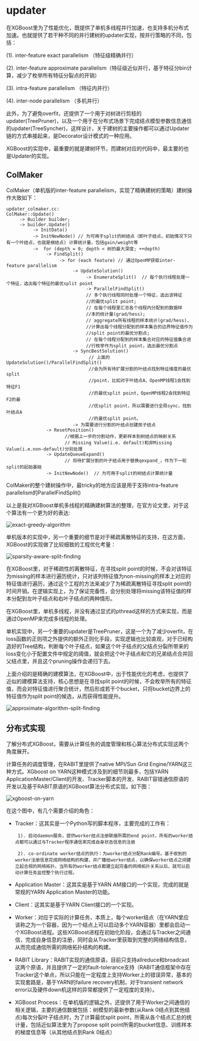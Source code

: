 # updater

在XGBoost里为了性能优化，既提供了单机多线程并行加速，也支持多机分布式加速。也就提供了若干种不同的并行建树的updater实现，按并行策略的不同，包括：

(1). inter-feature exact parallelism （特征级精确并行）

(2). inter-feature approximate parallelism（特征级近似并行，基于特征分bin计算，减少了枚举所有特征分裂点的开销）

(3). intra-feature parallelism （特征内并行）

(4). inter-node parallelism  （多机并行）

此外，为了避免overfit，还提供了一个用于对树进行剪枝的updater(TreePruner)，以及一个用于在分布式场景下完成结点模型参数信息通信的updater(TreeSyncher)，这样设计，关于建树的主要操作都可以通过Updater链的方式串接起来，是Decorator设计模式的一种应用。

XGBoost的实现中，最重要的就是建树环节，而建树对应的代码中，最主要的也是Updater的实现。

## ColMaker

ColMaker（单机版的inter-feature parallelism，实现了精确建树的策略）建树操作大致如下：

```
updater_colmaker.cc:
ColMaker::Update()
     -> Builder builder;
     -> builder.Update()
          -> InitData()
          -> InitNewNode() // 为可用于split的树结点（即叶子结点，初始情况下只有一个叶结点，也就是根结点) 计算统计量，包括gain/weight等
          ->  for (depth = 0; depth < 树的最大深度; ++depth)
               -> FindSplit()
                    -> for (each feature) // 通过OpenMP获取inter-feature parallelism
                         -> UpdateSolution()      
                              -> EnumerateSplit()  // 每个执行线程处理一个特征，选出每个特征的最优split point
                              -> ParallelFindSplit()   
                              // 多个执行线程同时处理一个特征，选出该特征
                              //的最优split point; 
                              // 在每个线程里汇总各个线程内分配到的数据样
                              //本的统计量(grad/hess);
                              // aggregate所有线程的样本统计(grad/hess)，       
                              //计算出每个线程分配到的样本集合的边界特征值作为
                              //split point的最优分割点;
                              // 在每个线程分配到的样本集合对应的特征值集合进
                              //行枚举作为split point，选出最优分割点
                         -> SyncBestSolution()  
                               // 上面的UpdateSolution()/ParallelFindSplit()
                               //会为所有待扩展分割的叶结点找到特征维度的最优split 
                               //point，比如对于叶结点A，OpenMP线程1会找到特征F1 
                               //的最优split point，OpenMP线程2会找到特征F2的最
                               //优split point，所以需要进行全局sync，找到叶结点A
                               //的最优split point。
                         -> 为需要进行分割的叶结点创建孩子结点     
               -> ResetPosition() 
                      //根据上一步的分割动作，更新样本到树结点的映射关系
                      // Missing Value(i.e. default)和非Missing Value(i.e.non-default)分别处理
               -> UpdateQueueExpand() 
                      // 将待扩展分割的叶子结点用于替换qexpand_，作为下一轮split的起始基础
               -> InitNewNode()  // 为可用于split的树结点计算统计量
```

ColMaker的整个建树操作中，最tricky的地方应该是用于支持intra-feature parallelism的ParallelFindSplit()

以上是我对XGBoost单机多线程的精确建树算法的整理，在官方论文里，对于这个算法有一个更为好的表达:    

![exact-greedy-algorithm](../images/exact-greedy-algorithm.png)

单机版本的实现中，另一个重要的细节是对于稀疏离散特征的支持，在这方面，XGBoost的实现做了比较细致的工程优化考量：

![sparsity-aware-split-finding](../images/sparsity-aware-split-finding.png)

在XGBoost里，对于稀疏性的离散特征，在寻找split point的时候，不会对该特征为missing的样本进行遍历统计，只对该列特征值为non-missing的样本上对应的特征值进行遍历，通过这个工程的方法来减少了为稀疏离散特征寻找split point的时间开销。在逻辑实现上，为了保证完备性，会分别处理将missing该特征值的样本分配到左叶子结点和右叶子结点的两种情形。

在XGBoost里，单机多线程，并没有通过显式的pthread这样的方式来实现，而是通过OpenMP来完成多线程的处理。

单机实现中，另一个重要的updater是TreePruner，这是一个为了减少overfit，在loss函数的正则项之外提供的额外正则化手段，实现逻辑也比较直观，对于已经构造好的Tree结构，判断每个叶子结点，如果这个叶子结点的父结点分裂所带来的loss变化小于配置文件中规定的阈值，就会把这个叶子结点和它的兄弟结点合并回父结点里，并且这个pruning操作会递归下去。

上面介绍的是精确的建模算法，在XGBoost中，出于性能优化的考虑，也提供了近似的建模算法支持，核心思想是在寻找split point的时候，不会枚举所有的特征值，而会对特征值进行聚合统计，然后形成若干个bucket，只将bucket边界上的特征值作为split point的候选，从而获得性能提升。

![approximate-algorithm-split-finding](../images/approximate-algorithm-split-finding.png)

## 分布式实现

了解分布式XGBoost，需要从计算任务的调度管理和核心算法分布式实现这两个角度展开。

计算任务的调度管理，在RABIT里提供了native MPI/Sun Grid Engine/YARN这三种方式。XGboost on YARN这种模式涉及到的细节则最多，包括YARN ApplicationMaster/Client的开发、Tracker脚本的开发、RABIT容错通信原语的开发以及基于RABIT原语的XGBoost算法分布式实现。如下图：

![xgboost-on-yarn](../images/xgboost-on-yarn.png)

在这个图中，有几个需要介绍的角色：

- Tracker：这其实是一个Python写的脚本程序，主要完成的工作有：

       1). 启动daemon服务，提供worker结点注册联接所需的end point，所有的worker结点都可以通过与Tracker程序通信来完成自身状态信息的注册

       2). co-ordinate worker结点的执行：为worker结点分配Rank编号。基于收到的worker注册信息完成网络结构的构建，并广播给worker结点，以确保worker结点之间建立起合规的网络拓扑。当所有的worker结点都建立起完备的网络拓扑关系以后，就可以启动计算任务监控整个执行过程。

- Application Master：这其实是基于YARN AM接口的一个实现，完成的就是常规的YARN Application Master的功能。
- Client：这其实是基于YARN Client接口的一个实现。
- Worker：对应于实际的计算任务，本质上，每个worker结点（在YARN里应该称之为一个容器，因为一个结点上可以启动多个YARN容器）里都会启动一个XGBoost进程。这些XGBoost进程在初始化阶段，会通过与Tracker之间通信，完成自身信息的注册，同时会从Tracker里获取到完整的网络结构信息，从而完成通信所需的网络拓扑结构的构建。
- RABIT Library：RABIT实现的通信原语，目前只支持allreduce和broadcast这两个原语，并且提供了一定的fault-tolerance支持（RABIT通信框架中存在Tracker这个单点，所以只能在一定程度上支持Worker上的错误异常，基本的实现套路是，基于YARN的failure recovery机制，对于transient network error以及硬件down机这样的异常都提供了一定程度的支持）。
- XGBoost Process：在单机版的逻辑之外，还提供了用于Worker之间通信的相关逻辑，主要的通信数据包括：树模型的最新参数(从Rank 0结点到其他结点)每次分裂叶子结点时，为了计算最优split point，所需从各个结点汇总的统计量，包括近似算法里为了propose split point所需的bucket信息、训练样本的梯度信息等（从其他结点到Rank 0结点）